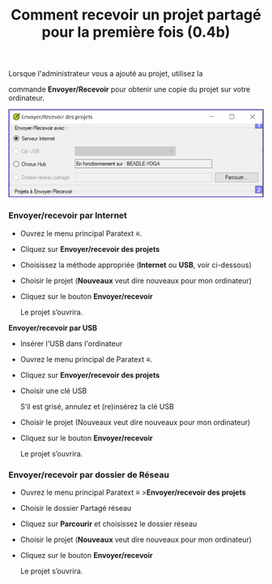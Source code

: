﻿---
title: Comment recevoir un projet partagé pour la première fois (0.4b)
---
Lorsque l'administrateur vous a ajouté au projet, utilisez la

commande **Envoyer/Recevoir** pour obtenir une copie du projet sur votre ordinateur.

![](media/94038479491bb2cf0f3b19f9ae040013.png)

### Envoyer/recevoir par Internet

-   Ouvrez le menu principal Paratext **≡**.
-   Cliquez sur **Envoyer/recevoir des projets**
-   Choisissez la méthode appropriée (**Internet** ou **USB**, voir ci-dessous)
-   Choisir le projet (**Nouveaux** veut dire nouveaux pour mon ordinateur)
-   Cliquez sur le bouton **Envoyer/recevoir**

    Le projet s’ouvrira.

**Envoyer/recevoir par USB**

-   Insérer l'USB dans l'ordinateur
-   Ouvrez le menu principal de Paratext **≡**.
-   Cliquez sur **Envoyer/recevoir des projets**
-   Choisir une clé USB

    S’il est grisé, annulez et (re)insérez la clé USB

-   Choisir le projet (Nouveaux veut dire nouveaux pour mon ordinateur)
-   Cliquez sur le bouton **Envoyer/recevoir**

    Le projet s’ouvrira.

### Envoyer/recevoir par dossier de Réseau

-   Ouvrez le menu principal Paratext **≡** \>**Envoyer/recevoir des projets**
-   Choisir le dossier Partagé réseau
-   Cliquez sur **Parcourir** et choisissez le dossier réseau
-   Choisir le projet (**Nouveaux** veut dire nouveaux pour mon ordinateur)
-   Cliquez sur le bouton **Envoyer/recevoir**

    Le projet s’ouvrira.


